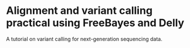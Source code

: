 # Alignment and variant calling practical using FreeBayes and Delly

A tutorial on variant calling for next-generation sequencing data.
